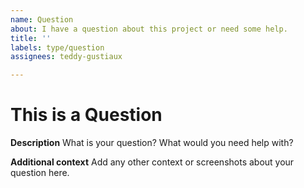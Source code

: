 ```yaml
---
name: Question
about: I have a question about this project or need some help.
title: ''
labels: type/question
assignees: teddy-gustiaux

---
```


# This is a Question

**Description**
What is your question? What would you need help with?

**Additional context**
Add any other context or screenshots about your question here.
